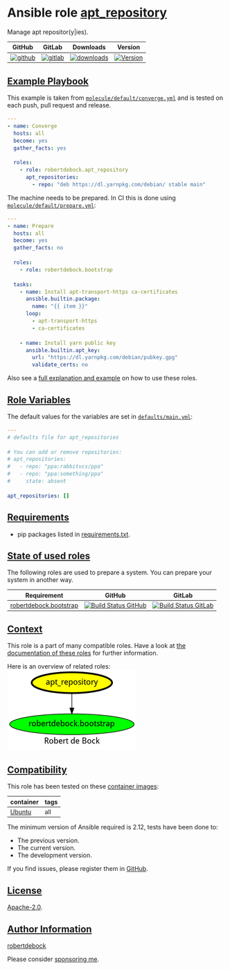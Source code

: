 # Ansible role [apt_repository](#apt_repository)

Manage apt repositor(y|ies).

|GitHub|GitLab|Downloads|Version|
|------|------|---------|-------|
|[![github](https://github.com/robertdebock/ansible-role-apt_repository/workflows/Ansible%20Molecule/badge.svg)](https://github.com/robertdebock/ansible-role-apt_repository/actions)|[![gitlab](https://gitlab.com/robertdebock-iac/ansible-role-apt_repository/badges/master/pipeline.svg)](https://gitlab.com/robertdebock-iac/ansible-role-apt_repository)|[![downloads](https://img.shields.io/ansible/role/d/24438)](https://galaxy.ansible.com/robertdebock/apt_repository)|[![Version](https://img.shields.io/github/release/robertdebock/ansible-role-apt_repository.svg)](https://github.com/robertdebock/ansible-role-apt_repository/releases/)|

## [Example Playbook](#example-playbook)

This example is taken from [`molecule/default/converge.yml`](https://github.com/robertdebock/ansible-role-apt_repository/blob/master/molecule/default/converge.yml) and is tested on each push, pull request and release.

```yaml
---
- name: Converge
  hosts: all
  become: yes
  gather_facts: yes

  roles:
    - role: robertdebock.apt_repository
      apt_repositories:
        - repo: "deb https://dl.yarnpkg.com/debian/ stable main"
```

The machine needs to be prepared. In CI this is done using [`molecule/default/prepare.yml`](https://github.com/robertdebock/ansible-role-apt_repository/blob/master/molecule/default/prepare.yml):

```yaml
---
- name: Prepare
  hosts: all
  become: yes
  gather_facts: no

  roles:
    - role: robertdebock.bootstrap

  tasks:
    - name: Install apt-transport-https ca-certificates
      ansible.builtin.package:
        name: "{{ item }}"
      loop:
        - apt-transport-https
        - ca-certificates

    - name: Install yarn public key
      ansible.builtin.apt_key:
        url: "https://dl.yarnpkg.com/debian/pubkey.gpg"
        validate_certs: no
```

Also see a [full explanation and example](https://robertdebock.nl/how-to-use-these-roles.html) on how to use these roles.

## [Role Variables](#role-variables)

The default values for the variables are set in [`defaults/main.yml`](https://github.com/robertdebock/ansible-role-apt_repository/blob/master/defaults/main.yml):

```yaml
---
# defaults file for apt_repositories

# You can add or remove repositories:
# apt_repositories:
#   - repo: "ppa:rabbitvcs/ppa"
#   - repo: "ppa:something/ppa"
#     state: absent

apt_repositories: []
```

## [Requirements](#requirements)

- pip packages listed in [requirements.txt](https://github.com/robertdebock/ansible-role-apt_repository/blob/master/requirements.txt).

## [State of used roles](#state-of-used-roles)

The following roles are used to prepare a system. You can prepare your system in another way.

| Requirement | GitHub | GitLab |
|-------------|--------|--------|
|[robertdebock.bootstrap](https://galaxy.ansible.com/robertdebock/bootstrap)|[![Build Status GitHub](https://github.com/robertdebock/ansible-role-bootstrap/workflows/Ansible%20Molecule/badge.svg)](https://github.com/robertdebock/ansible-role-bootstrap/actions)|[![Build Status GitLab](https://gitlab.com/robertdebock-iac/ansible-role-bootstrap/badges/master/pipeline.svg)](https://gitlab.com/robertdebock-iac/ansible-role-bootstrap)|

## [Context](#context)

This role is a part of many compatible roles. Have a look at [the documentation of these roles](https://robertdebock.nl/) for further information.

Here is an overview of related roles:
![dependencies](https://raw.githubusercontent.com/robertdebock/ansible-role-apt_repository/png/requirements.png "Dependencies")

## [Compatibility](#compatibility)

This role has been tested on these [container images](https://hub.docker.com/u/robertdebock):

|container|tags|
|---------|----|
|[Ubuntu](https://hub.docker.com/r/robertdebock/ubuntu)|all|

The minimum version of Ansible required is 2.12, tests have been done to:

- The previous version.
- The current version.
- The development version.

If you find issues, please register them in [GitHub](https://github.com/robertdebock/ansible-role-apt_repository/issues).

## [License](#license)

[Apache-2.0](https://github.com/robertdebock/ansible-role-apt_repository/blob/master/LICENSE).

## [Author Information](#author-information)

[robertdebock](https://robertdebock.nl/)

Please consider [sponsoring me](https://github.com/sponsors/robertdebock).
